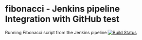 # fibonacci - Jenkins pipeline Integration with GitHub test
Running Fibonacci script from the Jenkins pipeline
[![Build Status](https://96d4-2a01-c23-8878-b200-c59e-9ec-dc71-5aef.ngrok-free.app/buildStatus/icon?job=fibonacci)](https://96d4-2a01-c23-8878-b200-c59e-9ec-dc71-5aef.ngrok-free.app/job/fibonacci/)
